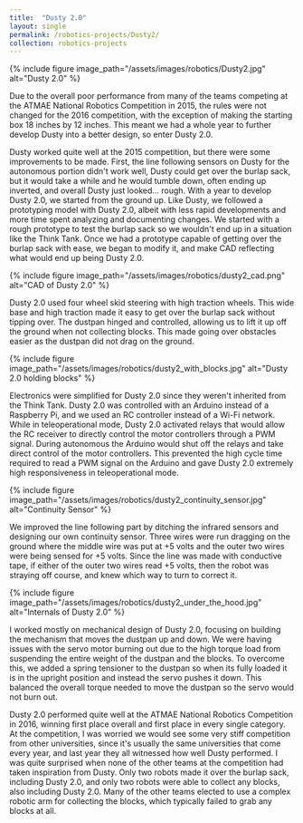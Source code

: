 ```yaml
---
title:  "Dusty 2.0"
layout: single
permalink: /robotics-projects/Dusty2/
collection: robotics-projects
---
```


{% include figure image_path="/assets/images/robotics/Dusty2.jpg" alt="Dusty 2.0" %}

Due to the overall poor performance from many of the teams competing at the ATMAE National Robotics Competition in 2015, the rules were not changed for the 2016 competition, with the exception of making the starting box 18 inches by 12 inches. This meant we had a whole year to further develop Dusty into a better design, so enter Dusty 2.0.

Dusty worked quite well at the 2015 competition, but there were some improvements to be made. First, the line following sensors on Dusty for the autonomous portion didn't work well, Dusty could get over the burlap sack, but it would take a while and he would tumble down, often ending up inverted, and overall Dusty just looked... rough. With a year to develop Dusty 2.0, we started from the ground up. Like Dusty, we followed a prototyping model with Dusty 2.0, albeit with less rapid developments and more time spent analyzing and documenting changes. We started with a rough prototype to test the burlap sack so we wouldn't end up in a situation like the Think Tank. Once we had a prototype capable of getting over the burlap sack with ease, we began to modify it, and make CAD reflecting what would end up being Dusty 2.0.

{% include figure image_path="/assets/images/robotics/dusty2_cad.png" alt="CAD of Dusty 2.0" %}

Dusty 2.0 used four wheel skid steering with high traction wheels. This wide base and high traction made it easy to get over the burlap sack without tipping over. The dustpan hinged and controlled, allowing us to lift it up off the ground when not collecting blocks. This made going over obstacles easier as the dustpan did not drag on the ground.

{% include figure image_path="/assets/images/robotics/dusty2_with_blocks.jpg" alt="Dusty 2.0 holding blocks" %}

Electronics were simplified for Dusty 2.0 since they weren't inherited from the Think Tank. Dusty 2.0 was controlled with an Arduino instead of a Raspberry Pi, and we used an RC controller instead of a Wi-Fi network. While in teleoperational mode, Dusty 2.0 activated relays that would allow the RC receiver to directly control the motor controllers through a PWM signal. During autonomous the Arduino would shut off the relays and take direct control of the motor controllers. This prevented the high cycle time required to read a PWM signal on the Arduino and gave Dusty 2.0 extremely high responsiveness in teleoperational mode.

{% include figure image_path="/assets/images/robotics/dusty2_continuity_sensor.jpg" alt="Continuity Sensor" %}

We improved the line following part by ditching the infrared sensors and designing our own continuity sensor. Three wires were run dragging on the ground where the middle wire was put at +5 volts and the outer two wires were being sensed for +5 volts. Since the line was made with conductive tape, if either of the outer two wires read +5 volts, then the robot was straying off course, and knew which way to turn to correct it.

{% include figure image_path="/assets/images/robotics/dusty2_under_the_hood.jpg" alt="Internals of Dusty 2.0" %}

I worked mostly on mechanical design of Dusty 2.0, focusing on building the mechanism that moves the dustpan up and down. We were having issues with the servo motor burning out due to the high torque load from suspending the entire weight of the dustpan and the blocks. To overcome this, we added a spring tensioner to the dustpan so when its fully loaded it is in the upright position and instead the servo pushes it down. This balanced the overall torque needed to move the dustpan so the servo would not burn out.

Dusty 2.0 performed quite well at the ATMAE National Robotics Competition in 2016, winning first place overall and first place in every single category. At the competition, I was worried we would see some very stiff competition from other universities, since it's usually the same universities that come every year, and last year they all witnessed how well Dusty performed. I was quite surprised when none of the other teams at the competition had taken inspiration from Dusty. Only two robots made it over the burlap sack, including Dusty 2.0, and only two robots were able to collect any blocks, also including Dusty 2.0. Many of the other teams elected to use a complex robotic arm for collecting the blocks, which typically failed to grab any blocks at all.